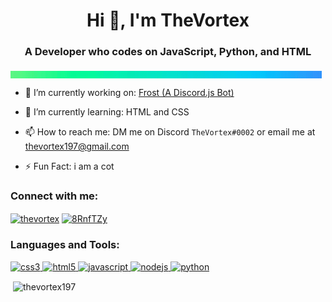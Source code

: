 <h1 align="center">Hi 👋, I'm TheVortex</h1>
<h3 align="center">A Developer who codes on JavaScript, Python, and HTML</h3>
<img align="center" style="margin: auto;" src="rainbow.gif" alt="gif"/>

- 🔭 I’m currently working on: [Frost (A Discord.js Bot)](https://github.com/Frost-Development-Network/frost-bot)

- 🌱 I’m currently learning: HTML and CSS

- 📫 How to reach me: DM me on Discord `TheVortex#0002` or email me at [thevortex197@gmail.com](mailto:thevortex197@gmail.com)

- ⚡ Fun Fact: i am a cot

<h3 align="left">Connect with me:</h3>
<p align="left">
<a href="https://www.youtube.com/c/thevortex" target="blank"><img align="center" src="https://cdn.jsdelivr.net/npm/simple-icons@3.0.1/icons/youtube.svg" alt="thevortex" height="30" width="40" /></a>
<a href="https://discord.gg/8RnfTZy" target="blank"><img align="center" src="https://cdn.jsdelivr.net/npm/simple-icons@3.0.1/icons/discord.svg" alt="8RnfTZy" height="30" width="40" /></a>
</p>

<h3 align="left">Languages and Tools:</h3>
<p align="left"> <a href="https://www.w3schools.com/css/" target="_blank"> <img src="https://devicons.github.io/devicon/devicon.git/icons/css3/css3-original-wordmark.svg" alt="css3" width="40" height="40"/> </a> <a href="https://www.w3.org/html/" target="_blank"> <img src="https://devicons.github.io/devicon/devicon.git/icons/html5/html5-original-wordmark.svg" alt="html5" width="40" height="40"/> </a> <a href="https://developer.mozilla.org/en-US/docs/Web/JavaScript" target="_blank"> <img src="https://devicons.github.io/devicon/devicon.git/icons/javascript/javascript-original.svg" alt="javascript" width="40" height="40"/> </a> <a href="https://nodejs.org" target="_blank"> <img src="https://devicons.github.io/devicon/devicon.git/icons/nodejs/nodejs-original-wordmark.svg" alt="nodejs" width="40" height="40"/> </a> <a href="https://www.python.org" target="_blank"> <img src="https://devicons.github.io/devicon/devicon.git/icons/python/python-original.svg" alt="python" width="40" height="40"/> </a> </p>

<p>&nbsp;<img align="center" src="https://github-readme-stats.vercel.app/api?username=thevortex197&show_icons=true&locale=en" alt="thevortex197" /></p>
